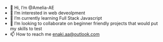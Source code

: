 - 👋 Hi, I’m @Amelia-AE
- 👀 I’m interested in web deveolpment
- 🌱 I’m currently learning Full Stack Javascript 
- 💞️ I’m looking to collaborate on beginner friendly projects that would put my skills to test
- 📫 How to reach me enaki.aa@outlook.com

<!---
Amelia-AE/Amelia-AE is a ✨ special ✨ repository because its `README.md` (this file) appears on your GitHub profile.
You can click the Preview link to take a look at your changes.
--->
